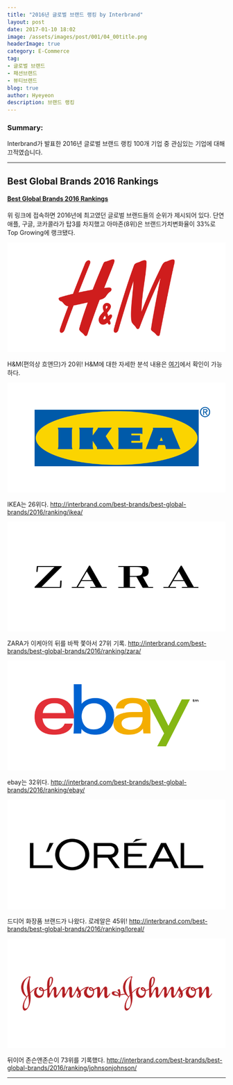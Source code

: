 ```yaml
---
title: "2016년 글로벌 브랜드 랭킹 by Interbrand"
layout: post
date: 2017-01-10 18:02
image: /assets/images/post/001/04_00title.png
headerImage: true
category: E-Commerce
tag:
- 글로벌 브랜드
- 패션브랜드
- 뷰티브랜드
blog: true
author: Hyeyeon
description: 브랜드 랭킹
---
```


### Summary:

Interbrand가 발표한 2016년 글로벌 브랜드 랭킹 100개 기업 중 관심있는 기업에 대해 끄적였습니다.

---

## Best Global Brands 2016 Rankings


#### [Best Global Brands 2016 Rankings](http://interbrand.com/best-brands/best-global-brands/2016/ranking/#?listFormat=ls&filter=&sortAscending=asc)

위 링크에 접속하면 2016년에 최고였던 글로벌 브랜드들의 순위가 제시되어 있다. 단연 애플, 구글, 코카콜라가 탑3를 차지했고 아마존(8위)은 브랜드가치변화율이 33%로 Top Growing에 랭크됐다.

![](/assets/images/post/001/09_01.png)

H&M(편의상 흐앤므)가 20위!
H&M에 대한 자세한 분석 내용은 [여기](http://interbrand.com/best-brands/best-global-brands/2016/ranking/hm/)에서 확인이 가능하다.

![](/assets/images/post/001/09_02.png)

IKEA는 26위다.
http://interbrand.com/best-brands/best-global-brands/2016/ranking/ikea/


![](/assets/images/post/001/09_03.png)

ZARA가 이케아의 뒤를 바짝 쫓아서 27위 기록.
http://interbrand.com/best-brands/best-global-brands/2016/ranking/zara/

![](/assets/images/post/001/09_04.png)

ebay는 32위다.
http://interbrand.com/best-brands/best-global-brands/2016/ranking/ebay/

![](/assets/images/post/001/09_05.png)

드디어 화장품 브랜드가 나왔다. 로레알은 45위!
http://interbrand.com/best-brands/best-global-brands/2016/ranking/loreal/

![](/assets/images/post/001/09_06.png)

뒤이어 존슨앤존슨이 73위를 기록했다.
http://interbrand.com/best-brands/best-global-brands/2016/ranking/johnsonjohnson/

---
